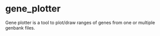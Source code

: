 # gene_plotter
Gene plotter is a tool to plot/draw ranges of genes from one or multiple genbank files.
